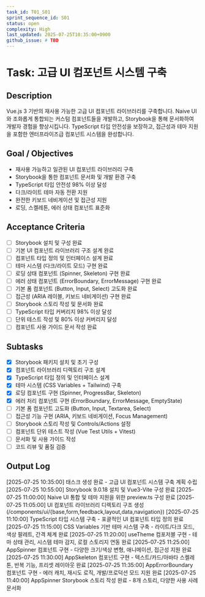 ```yaml
---
task_id: T01_S01 
sprint_sequence_id: S01
status: open
complexity: High
last_updated: 2025-07-25T10:35:00+0900
github_issue: # TBD
---
```


# Task: 고급 UI 컴포넌트 시스템 구축

## Description
Vue.js 3 기반의 재사용 가능한 고급 UI 컴포넌트 라이브러리를 구축합니다. Naive UI와 조화롭게 통합되는 커스텀 컴포넌트들을 개발하고, Storybook을 통해 문서화하여 개발자 경험을 향상시킵니다. TypeScript 타입 안전성을 보장하고, 접근성과 테마 지원을 포함한 엔터프라이즈급 컴포넌트 시스템을 완성합니다.

## Goal / Objectives
- 재사용 가능하고 일관된 UI 컴포넌트 라이브러리 구축
- Storybook을 통한 컴포넌트 문서화 및 개발 환경 구축
- TypeScript 타입 안전성 98% 이상 달성
- 다크/라이트 테마 자동 전환 지원
- 완전한 키보드 네비게이션 및 접근성 지원
- 로딩, 스켈레톤, 에러 상태 컴포넌트 표준화

## Acceptance Criteria
- [ ] Storybook 설치 및 구성 완료
- [ ] 기본 UI 컴포넌트 라이브러리 구조 설계 완료
- [ ] 컴포넌트 타입 정의 및 인터페이스 설계 완료
- [ ] 테마 시스템 (다크/라이트 모드) 구현 완료
- [ ] 로딩 상태 컴포넌트 (Spinner, Skeleton) 구현 완료
- [ ] 에러 상태 컴포넌트 (ErrorBoundary, ErrorMessage) 구현 완료
- [ ] 기본 폼 컴포넌트 (Button, Input, Select) 고도화 완료
- [ ] 접근성 (ARIA 레이블, 키보드 네비게이션) 구현 완료
- [ ] Storybook 스토리 작성 및 문서화 완료
- [ ] TypeScript 타입 커버리지 98% 이상 달성
- [ ] 단위 테스트 작성 및 80% 이상 커버리지 달성
- [ ] 컴포넌트 사용 가이드 문서 작성 완료

## Subtasks
- [x] Storybook 패키지 설치 및 초기 구성
- [x] 컴포넌트 라이브러리 디렉토리 구조 설계
- [x] TypeScript 타입 정의 및 인터페이스 설계
- [x] 테마 시스템 (CSS Variables + Tailwind) 구축
- [x] 로딩 컴포넌트 구현 (Spinner, ProgressBar, Skeleton)
- [x] 에러 처리 컴포넌트 구현 (ErrorBoundary, ErrorMessage, EmptyState)
- [ ] 기본 폼 컴포넌트 고도화 (Button, Input, Textarea, Select)
- [ ] 접근성 기능 구현 (ARIA, 키보드 네비게이션, Focus Management)
- [ ] Storybook 스토리 작성 및 Controls/Actions 설정
- [ ] 컴포넌트 단위 테스트 작성 (Vue Test Utils + Vitest)
- [ ] 문서화 및 사용 가이드 작성
- [ ] 코드 리뷰 및 품질 검증

## Output Log
[2025-07-25 10:35:00] 태스크 생성 완료 - 고급 UI 컴포넌트 시스템 구축 계획 수립
[2025-07-25 10:55:00] Storybook 9.0.18 설치 및 Vue3-Vite 구성 완료
[2025-07-25 11:00:00] Naive UI 통합 및 테마 지원을 위한 preview.ts 구성 완료
[2025-07-25 11:05:00] UI 컴포넌트 라이브러리 디렉토리 구조 생성 (/components/ui/{base,form,feedback,layout,data,navigation})
[2025-07-25 11:10:00] TypeScript 타입 시스템 구축 - 포괄적인 UI 컴포넌트 타입 정의 완료
[2025-07-25 11:15:00] CSS Variables 기반 테마 시스템 구축 - 라이트/다크 모드, 색상 팔레트, 간격 체계 완료
[2025-07-25 11:20:00] useTheme 컴포저블 구현 - 테마 상태 관리, 시스템 테마 감지, 로컬 스토리지 연동 완료
[2025-07-25 11:25:00] AppSpinner 컴포넌트 구현 - 다양한 크기/색상 변형, 애니메이션, 접근성 지원 완료
[2025-07-25 11:30:00] AppSkeleton 컴포넌트 구현 - 텍스트/카드/아바타 스켈레톤, 반복 기능, 프리셋 레이아웃 완료
[2025-07-25 11:35:00] AppErrorBoundary 컴포넌트 구현 - 에러 캐치, 재시도 로직, 개발/프로덕션 모드 지원 완료
[2025-07-25 11:40:00] AppSpinner Storybook 스토리 작성 완료 - 8개 스토리, 다양한 사용 사례 문서화